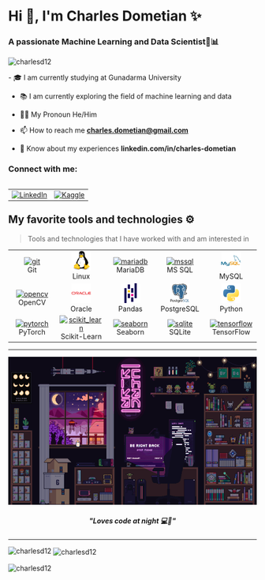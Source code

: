 <h1 align="left">Hi 👋, I'm Charles Dometian ✨</h1>
<h3 align="left">A passionate Machine Learning and Data Scientist🤖📊</h3>

<p align="left"> <img src="https://komarev.com/ghpvc/?username=charlesd12&label=Profile%20views&color=0e75b6&style=flat" alt="charlesd12" /> </p>
- 🎓 I am currently studying at Gunadarma University

- 📚 I am currently exploring the field of machine learning and data

- 🧑🏻 My Pronoun He/Him
  
- 📫 How to reach me **charles.dometian@gmail.com**

- 📄 Know about my experiences **linkedin.com/in/charles-dometian**

<h3 align="left">Connect with me:</h3>

<table align="left">
  <tr>
    <td align="center">
      <a href="https://linkedin.com/in/charles-dometian" target="_blank">
        <img src="https://raw.githubusercontent.com/rahuldkjain/github-profile-readme-generator/master/src/images/icons/Social/linked-in-alt.svg" alt="LinkedIn" height="30" width="40" />
      </a>
    </td>
    <td align="center">
      <a href="https://kaggle.com/charles-dometian" target="_blank">
        <img src="https://raw.githubusercontent.com/rahuldkjain/github-profile-readme-generator/master/src/images/icons/Social/kaggle.svg" alt="Kaggle" height="30" width="40" />
      </a>
    </td>
  </tr>
</table>

<br><br>
## My favorite tools and technologies ⚙️ 

> Tools and technologies that I have worked with and am interested in

<table align="center">
  <tr>
    <td align="center" width="96">
      <a href="https://git-scm.com/" target="_blank" rel="noreferrer">
        <img src="https://www.vectorlogo.zone/logos/git-scm/git-scm-icon.svg" alt="git" width="40" height="40"/>
      </a>
      <br>Git
    </td>
    <td align="center" width="96">
      <a href="https://www.linux.org/" target="_blank" rel="noreferrer">
        <img src="https://raw.githubusercontent.com/devicons/devicon/master/icons/linux/linux-original.svg" alt="linux" width="40" height="40"/>
      </a>
      <br>Linux
    </td>
    <td align="center" width="96">
      <a href="https://mariadb.org/" target="_blank" rel="noreferrer">
        <img src="https://www.vectorlogo.zone/logos/mariadb/mariadb-icon.svg" alt="mariadb" width="40" height="40"/>
      </a>
      <br>MariaDB
    </td>
    <td align="center" width="96">
      <a href="https://www.microsoft.com/en-us/sql-server" target="_blank" rel="noreferrer">
        <img src="https://www.svgrepo.com/show/303229/microsoft-sql-server-logo.svg" alt="mssql" width="40" height="40"/>
      </a>
      <br>MS SQL
    </td>
    <td align="center" width="96">
      <a href="https://www.mysql.com/" target="_blank" rel="noreferrer">
        <img src="https://raw.githubusercontent.com/devicons/devicon/master/icons/mysql/mysql-original-wordmark.svg" alt="mysql" width="40" height="40"/>
      </a>
      <br>MySQL
    </td>
  </tr>
  <tr>
    <td align="center" width="96">
      <a href="https://opencv.org/" target="_blank" rel="noreferrer">
        <img src="https://www.vectorlogo.zone/logos/opencv/opencv-icon.svg" alt="opencv" width="40" height="40"/>
      </a>
      <br>OpenCV
    </td>
    <td align="center" width="96">
      <a href="https://www.oracle.com/" target="_blank" rel="noreferrer">
        <img src="https://raw.githubusercontent.com/devicons/devicon/master/icons/oracle/oracle-original.svg" alt="oracle" width="40" height="40"/>
      </a>
      <br>Oracle
    </td>
    <td align="center" width="96">
      <a href="https://pandas.pydata.org/" target="_blank" rel="noreferrer">
        <img src="https://raw.githubusercontent.com/devicons/devicon/2ae2a900d2f041da66e950e4d48052658d850630/icons/pandas/pandas-original.svg" alt="pandas" width="40" height="40"/>
      </a>
      <br>Pandas
    </td>
    <td align="center" width="96">
      <a href="https://www.postgresql.org" target="_blank" rel="noreferrer">
        <img src="https://raw.githubusercontent.com/devicons/devicon/master/icons/postgresql/postgresql-original-wordmark.svg" alt="postgresql" width="40" height="40"/>
      </a>
      <br>PostgreSQL
    </td>
    <td align="center" width="96">
      <a href="https://www.python.org" target="_blank" rel="noreferrer">
        <img src="https://raw.githubusercontent.com/devicons/devicon/master/icons/python/python-original.svg" alt="python" width="40" height="40"/>
      </a>
      <br>Python
    </td>
  </tr>
  <tr>
    <td align="center" width="96">
      <a href="https://pytorch.org/" target="_blank" rel="noreferrer">
        <img src="https://www.vectorlogo.zone/logos/pytorch/pytorch-icon.svg" alt="pytorch" width="40" height="40"/>
      </a>
      <br>PyTorch
    </td>
    <td align="center" width="96">
      <a href="https://scikit-learn.org/" target="_blank" rel="noreferrer">
        <img src="https://upload.wikimedia.org/wikipedia/commons/0/05/Scikit_learn_logo_small.svg" alt="scikit_learn" width="40" height="40"/>
      </a>
      <br>Scikit-Learn
    </td>
    <td align="center" width="96">
      <a href="https://seaborn.pydata.org/" target="_blank" rel="noreferrer">
        <img src="https://seaborn.pydata.org/_images/logo-mark-lightbg.svg" alt="seaborn" width="40" height="40"/>
      </a>
      <br>Seaborn
    </td>
    <td align="center" width="96">
      <a href="https://www.sqlite.org/" target="_blank" rel="noreferrer">
        <img src="https://www.vectorlogo.zone/logos/sqlite/sqlite-icon.svg" alt="sqlite" width="40" height="40"/>
      </a>
      <br>SQLite
    </td>
    <td align="center" width="96">
      <a href="https://www.tensorflow.org" target="_blank" rel="noreferrer">
        <img src="https://www.vectorlogo.zone/logos/tensorflow/tensorflow-icon.svg" alt="tensorflow" width="40" height="40"/>
      </a>
      <br>TensorFlow
    </td>
  </tr>
</table>

<div align="center">

---


  <img src="background.gif" width="600" height="300" />

  <h5><i>"Loves code at night 💻🌃"</i></h5>

</div>

---

<p><img align="left" src="https://github-readme-stats.vercel.app/api/top-langs?username=charlesd12&show_icons=true&locale=en&layout=compact" alt="charlesd12" /></p>

<p>&nbsp;<img align="center" src="https://github-readme-stats.vercel.app/api?username=charlesd12&show_icons=true&locale=en" alt="charlesd12" /></p>

<p><img align="center" src="https://github-readme-streak-stats.herokuapp.com/?user=charlesd12&" alt="charlesd12" /></p>
